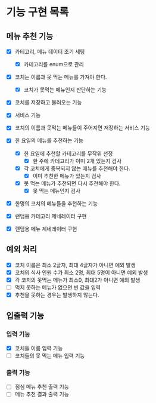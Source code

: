 # 기능 구현 목록

## 메뉴 추천 기능
- [x] 카테고리, 메뉴 데이터 초기 세팅
  - [x] 카테고리를 enum으로 관리
- [x] 코치는 이름과 못 먹는 메뉴를 가져야 한다.
  - [x] 코치가 못먹는 메뉴인지 판단하는 기능
- [x] 코치를 저장하고 불러오는 기능
  
- [x] 서비스 기능
- [x] 코치의 이름과 못먹는 메뉴들이 주어지면 저장하는 서비스 기능
- [x] 한 요일의 메뉴를 추천하는 기능
  - [x] 한 요일에 추천할 카테고리를 무작위 선정
    - [x] 한 주에 카테고리가 이미 2개 있는지 검사
  - [x] 각 코치에게 중복되지 않는 메뉴를 추천해야 한다.
    - [x] 이미 추천한 메뉴가 있는지 검사
  - [x] 못 먹는 메뉴가 추천되면 다시 추천해야 한다.
    - [x] 못 먹는 메뉴인지 검사
- [x] 한명의 코치의 메뉴들을 추천하는 기능
- [x] 랜덤용 카테고리 제네레이터 구현
- [x] 랜덤용 메뉴 제네레이터 구현


## 예외 처리
- [x] 코치 이름은 최소 2글자, 최대 4글자가 아니면 예외 발생
- [x] 코치의 식사 인원 수가 최소 2명, 최대 5명이 아니면 예외 발생
- [x] 각 코치의 못먹는 메뉴가 최소0, 최대2가 아니면 예외 발생
- [ ] 먹지 못하는 메뉴가 없으면 빈 값을 입력
- [x] 추천을 못하는 경우는 발생하지 않는다.

## 입출력 기능
### 입력 기능
- [x] 코치들 이름 입력 기능
- [ ] 코치들의 못 먹는 메뉴 입력 기능

### 출력 기능
- [ ] 점심 메뉴 추천 출력 기능
- [ ] 메뉴 추천 결과 출력 기능